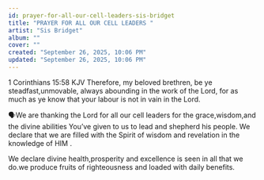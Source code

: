 ```yaml
---
id: prayer-for-all-our-cell-leaders-sis-bridget
title: "PRAYER FOR ALL OUR CELL LEADERS "
artist: "Sis Bridget"
album: ""
cover: ""
created: "September 26, 2025, 10:06 PM"
updated: "September 26, 2025, 10:06 PM"
---
```


1 Corinthians 15:58 KJV
Therefore, my beloved brethren, be ye steadfast,unmovable, always abounding in the work of the Lord, for as much as ye know that your labour is not in vain in the Lord.

🗣️We are thanking the Lord for all our cell leaders for the grace,wisdom,and the divine abilities You’ve given to us to lead and shepherd his people. We declare that we are filled with the Spirit of wisdom and revelation in the knowledge of HIM .

We declare divine health,prosperity and excellence is seen in all that we do.we produce fruits of righteousness and loaded with daily benefits.